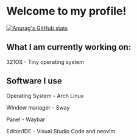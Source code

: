 # Welcome to my profile!

[![Anurag's GitHub stats](https://github-readme-stats.vercel.app/api?username=danthedev123)](https://github.com/anuraghazra/github-readme-stats)

## What I am currently working on:
321OS - Tiny operating system

## Software I use
Operating System - Arch Linux

Window manager - Sway

Panel - Waybar

Editor/IDE - Visual Studio Code and neovim


